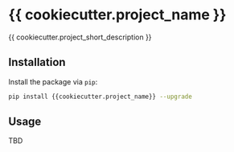 # {{ cookiecutter.project_name }}

{{ cookiecutter.project_short_description }}

## Installation

Install the package via `pip`:

```bash
pip install {{cookiecutter.project_name}} --upgrade 
```

## Usage

TBD
